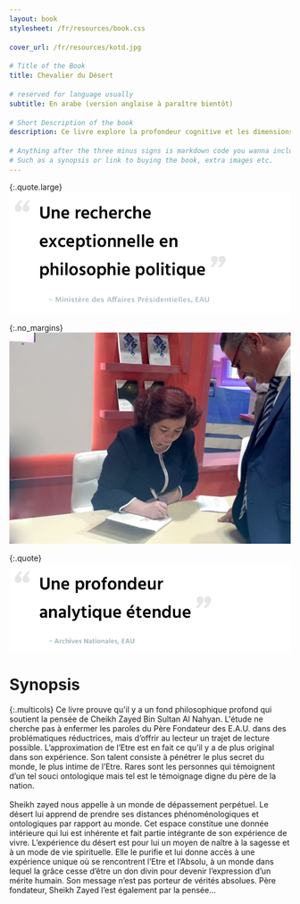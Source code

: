 ```yaml
---
layout: book
stylesheet: /fr/resources/book.css

cover_url: /fr/resources/kotd.jpg

# Title of the Book
title: Chevalier du Désert

# reserved for language usually
subtitle: En arabe (version anglaise à paraître bientôt)

# Short Description of the book
description: Ce livre explore la profondeur cognitive et les dimensions philosophiques et psychologiques des paroles de Sheikh Zayed bin Sultan Al Nahyan.

# Anything after the three minus signs is markdown code you wanna include on this page
# Such as a synopsis or link to buying the book, extra images etc.
---
```


{:.quote.large}
![An outstanding political philosophy research ‒ Ministry of Presidential Affairs, UAE](/resources/quote2.png)

{:.no_margins}
![](resources/sign.jpg)

{:.quote}
![An extensive analytical depth ‒ National Archives, UAE](/resources/quote1.png)

# Synopsis

{:.multicols}
Ce livre prouve qu’il y a un fond philosophique profond qui soutient la pensée de Cheikh Zayed Bin Sultan Al Nahyan. L'étude ne cherche pas à enfermer les paroles du Père Fondateur des E.A.U. dans des problématiques réductrices, mais d’offrir au lecteur un trajet de lecture possible. L’approximation de l’Etre est en fait ce qu’il y a de plus original dans son expérience. Son talent consiste à pénétrer le plus secret du monde, le plus intime de l’Etre. Rares sont les personnes qui témoignent d’un tel souci ontologique mais tel est le témoignage digne du père de la nation.
<br><br>
Sheikh zayed nous appelle à un monde de dépassement perpétuel. Le désert lui apprend de prendre ses distances phénoménologiques et ontologiques par rapport au monde. Cet espace constitue une donnée intérieure qui lui est inhérente et fait partie intégrante de son expérience de vivre. L’expérience du désert est pour lui un moyen de naître à la sagesse et à un mode de vie spirituelle. Elle le purifie et lui donne accès à une expérience unique où se rencontrent l’Etre et l’Absolu, à un monde dans lequel la grâce cesse d’être un don divin pour devenir l’expression d’un mérite humain. Son message n’est pas porteur de vérités absolues. Père fondateur, Sheikh Zayed l’est également par la pensée...
